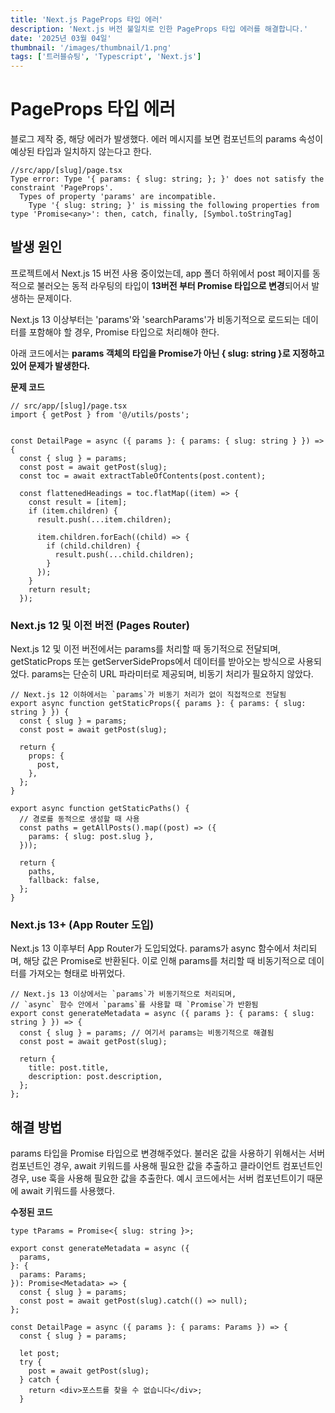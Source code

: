 ```yaml
---
title: 'Next.js PageProps 타입 에러'
description: 'Next.js 버전 불일치로 인한 PageProps 타입 에러를 해결합니다.'
date: '2025년 03월 04일'
thumbnail: '/images/thumbnail/1.png'
tags: ['트러블슈팅', 'Typescript', 'Next.js']
---
```


# PageProps 타입 에러

블로그 제작 중, 해당 에러가 발생했다. 에러 메시지를 보면 컴포넌트의 params 속성이 예상된 타입과 일치하지 않는다고 한다.

```
//src/app/[slug]/page.tsx
Type error: Type '{ params: { slug: string; }; }' does not satisfy the constraint 'PageProps'.
  Types of property 'params' are incompatible.
    Type '{ slug: string; }' is missing the following properties from type 'Promise<any>': then, catch, finally, [Symbol.toStringTag]
```

## 발생 원인

프로젝트에서 Next.js 15 버전 사용 중이었는데, app 폴더 하위에서 post 페이지를 동적으로 불러오는 동적 라우팅의 타입이 **13버전 부터 Promise 타입으로 변경**되어서 발생하는 문제이다.

Next.js 13 이상부터는 'params'와 'searchParams'가 비동기적으로 로드되는 데이터를 포함해야 할 경우, Promise 타입으로 처리해야 한다.

아래 코드에서는 **params 객체의 타입을 Promise가 아닌 { slug: string }로 지정하고 있어 문제가 발생한다.**

**문제 코드**

```
// src/app/[slug]/page.tsx
import { getPost } from '@/utils/posts';


const DetailPage = async ({ params }: { params: { slug: string } }) => {
  const { slug } = params;
  const post = await getPost(slug);
  const toc = await extractTableOfContents(post.content);

  const flattenedHeadings = toc.flatMap((item) => {
    const result = [item];
    if (item.children) {
      result.push(...item.children);

      item.children.forEach((child) => {
        if (child.children) {
          result.push(...child.children);
        }
      });
    }
    return result;
  });
```

### Next.js 12 및 이전 버전 (Pages Router)

Next.js 12 및 이전 버전에서는 params를 처리할 때 동기적으로 전달되며, getStaticProps 또는 getServerSideProps에서 데이터를 받아오는 방식으로 사용되었다. params는 단순히 URL 파라미터로 제공되며, 비동기 처리가 필요하지 않았다.

```
// Next.js 12 이하에서는 `params`가 비동기 처리가 없이 직접적으로 전달됨
export async function getStaticProps({ params }: { params: { slug: string } }) {
  const { slug } = params;
  const post = await getPost(slug);

  return {
    props: {
      post,
    },
  };
}

export async function getStaticPaths() {
  // 경로를 동적으로 생성할 때 사용
  const paths = getAllPosts().map((post) => ({
    params: { slug: post.slug },
  }));

  return {
    paths,
    fallback: false,
  };
}
```

### Next.js 13+ (App Router 도입)

Next.js 13 이후부터 App Router가 도입되었다. params가 async 함수에서 처리되며, 해당 값은 Promise로 반환된다. 이로 인해 params를 처리할 때 비동기적으로 데이터를 가져오는 형태로 바뀌었다.

```
// Next.js 13 이상에서는 `params`가 비동기적으로 처리되며,
// `async` 함수 안에서 `params`를 사용할 때 `Promise`가 반환됨
export const generateMetadata = async ({ params }: { params: { slug: string } }) => {
  const { slug } = params; // 여기서 params는 비동기적으로 해결됨
  const post = await getPost(slug);

  return {
    title: post.title,
    description: post.description,
  };
};

```

## 해결 방법

params 타입을 Promise 타입으로 변경해주었다.
불러온 값을 사용하기 위해서는 서버 컴포넌트인 경우, await 키워드를 사용해 필요한 값을 추출하고 클라이언트 컴포넌트인 경우, use 훅을 사용해 필요한 값을 추출한다. 예시 코드에서는 서버 컴포넌트이기 때문에 await 키워드를 사용했다.

**수정된 코드**

```
type tParams = Promise<{ slug: string }>;

export const generateMetadata = async ({
  params,
}: {
  params: Params;
}): Promise<Metadata> => {
  const { slug } = params;
  const post = await getPost(slug).catch(() => null);
};

const DetailPage = async ({ params }: { params: Params }) => {
  const { slug } = params;

  let post;
  try {
    post = await getPost(slug);
  } catch {
    return <div>포스트를 찾을 수 없습니다</div>;
  }
```
